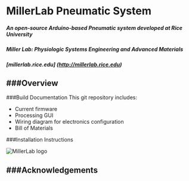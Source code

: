 # MillerLab Pneumatic System

##### An open-source Arduino-based Pneumatic system developed at Rice University
##### Miller Lab: Physiologic Systems Engineering and Advanced Materials
##### [millerlab.rice.edu] (http://millerlab.rice.edu)

###Overview
- 

###Build Documentation
This git repository includes:
- Current firmware
- Processing GUI
- Wiring diagram for electronics configuration
- Bill of Materials

###Installation Instructions

 
![MillerLab logo](https://github.com/MillerLabFTW/OpenSLS/blob/master/MillerLab_logo.jpg)


###Acknowledgements
- 